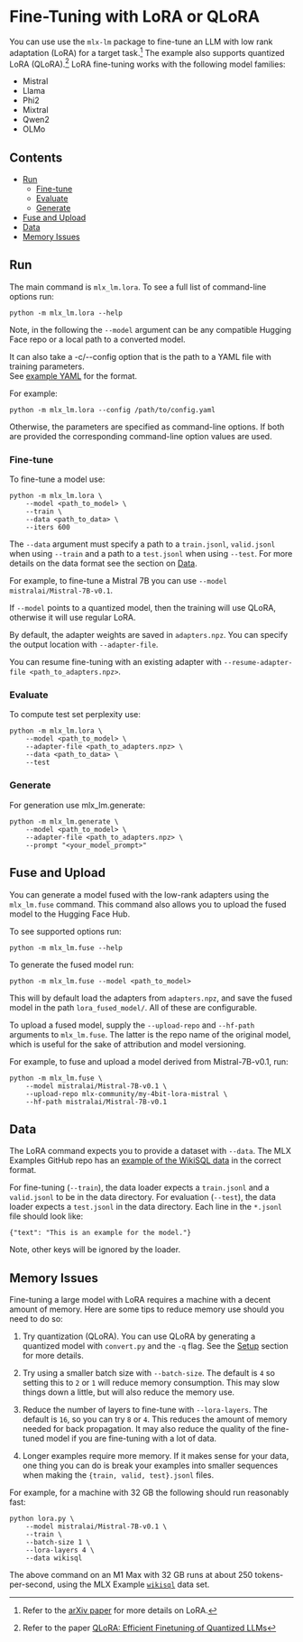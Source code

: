 # Fine-Tuning with LoRA or QLoRA

You can use use the `mlx-lm` package to fine-tune an LLM with low rank
adaptation (LoRA) for a target task.[^lora] The example also supports quantized
LoRA (QLoRA).[^qlora] LoRA fine-tuning works with the following model families:

- Mistral
- Llama
- Phi2
- Mixtral
- Qwen2
- OLMo

## Contents

* [Run](#Run)
  * [Fine-tune](#Fine-tune)
  * [Evaluate](#Evaluate)
  * [Generate](#Generate)
* [Fuse and Upload](#Fuse-and-Upload)
* [Data](#Data)
* [Memory Issues](#Memory-Issues)

## Run

The main command is `mlx_lm.lora`. To see a full list of command-line options run:

```shell
python -m mlx_lm.lora --help
```

Note, in the following the `--model` argument can be any compatible Hugging
Face repo or a local path to a converted model.

It can also take a -c/--config option that is the path to a YAML file with training parameters.  
See [example YAML](examples/lora_config.yaml) for the format.  

For example:

```shell
python -m mlx_lm.lora --config /path/to/config.yaml
```

Otherwise, the parameters are specified as command-line options.  If both are provided the corresponding command-line 
option values are used.  

### Fine-tune

To fine-tune a model use:

```shell
python -m mlx_lm.lora \
    --model <path_to_model> \
    --train \
    --data <path_to_data> \
    --iters 600
```

The `--data` argument must specify a path to a `train.jsonl`, `valid.jsonl`
when using `--train` and a path to a `test.jsonl` when using `--test`. For more
details on the data format see the section on [Data](#Data).

For example, to fine-tune a Mistral 7B you can use `--model
mistralai/Mistral-7B-v0.1`.

If `--model` points to a quantized model, then the training will use QLoRA,
otherwise it will use regular LoRA.

By default, the adapter weights are saved in `adapters.npz`. You can specify
the output location with `--adapter-file`.

You can resume fine-tuning with an existing adapter with
`--resume-adapter-file <path_to_adapters.npz>`. 

### Evaluate

To compute test set perplexity use:

```shell
python -m mlx_lm.lora \
    --model <path_to_model> \
    --adapter-file <path_to_adapters.npz> \
    --data <path_to_data> \
    --test
```

### Generate

For generation use mlx_lm.generate:

```shell
python -m mlx_lm.generate \
    --model <path_to_model> \
    --adapter-file <path_to_adapters.npz> \
    --prompt "<your_model_prompt>"
```

## Fuse and Upload

You can generate a model fused with the low-rank adapters using the
`mlx_lm.fuse` command. This command also allows you to upload the fused model
to the Hugging Face Hub.

To see supported options run:

```shell
python -m mlx_lm.fuse --help
```

To generate the fused model run:

```shell
python -m mlx_lm.fuse --model <path_to_model>
```

This will by default load the adapters from `adapters.npz`, and save the fused
model in the path `lora_fused_model/`. All of these are configurable.

To upload a fused model, supply the `--upload-repo` and `--hf-path` arguments
to `mlx_lm.fuse`. The latter is the repo name of the original model, which is
useful for the sake of attribution and model versioning.

For example, to fuse and upload a model derived from Mistral-7B-v0.1, run: 

```shell
python -m mlx_lm.fuse \
    --model mistralai/Mistral-7B-v0.1 \
    --upload-repo mlx-community/my-4bit-lora-mistral \
    --hf-path mistralai/Mistral-7B-v0.1
```

## Data

The LoRA command expects you to provide a dataset with `--data`.  The MLX
Examples GitHub repo has an [example of the WikiSQL
data](https://github.com/ml-explore/mlx-examples/tree/main/lora/data) in the
correct format.

For fine-tuning (`--train`), the data loader expects a `train.jsonl` and a
`valid.jsonl` to be in the data directory. For evaluation (`--test`), the data
loader expects a `test.jsonl` in the data directory. Each line in the `*.jsonl`
file should look like:

```
{"text": "This is an example for the model."}
```

Note, other keys will be ignored by the loader.

## Memory Issues

Fine-tuning a large model with LoRA requires a machine with a decent amount
of memory. Here are some tips to reduce memory use should you need to do so:

1. Try quantization (QLoRA). You can use QLoRA by generating a quantized model
   with `convert.py` and the `-q` flag. See the [Setup](#setup) section for
   more details. 

2. Try using a smaller batch size with `--batch-size`. The default is `4` so
   setting this to `2` or `1` will reduce memory consumption. This may slow
   things down a little, but will also reduce the memory use.

3. Reduce the number of layers to fine-tune with `--lora-layers`. The default
   is `16`, so you can try `8` or `4`. This reduces the amount of memory
   needed for back propagation. It may also reduce the quality of the
   fine-tuned model if you are fine-tuning with a lot of data.

4. Longer examples require more memory. If it makes sense for your data, one thing
   you can do is break your examples into smaller
   sequences when making the `{train, valid, test}.jsonl` files.

For example, for a machine with 32 GB the following should run reasonably fast:

```
python lora.py \
    --model mistralai/Mistral-7B-v0.1 \
    --train \
    --batch-size 1 \
    --lora-layers 4 \
    --data wikisql
```

The above command on an M1 Max with 32 GB runs at about 250
tokens-per-second, using the MLX Example
[`wikisql`](https://github.com/ml-explore/mlx-examples/tree/main/lora/data)
data set.


[^lora]: Refer to the [arXiv paper](https://arxiv.org/abs/2106.09685) for more details on LoRA.
[^qlora]: Refer to the paper [QLoRA: Efficient Finetuning of Quantized LLMs](https://arxiv.org/abs/2305.14314)
